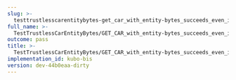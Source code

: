 ```yaml
---
slug: >-
  testtrustlesscarentitybytes-get_car_with_entity-bytes_succeeds_even_if_the_gateway_is_missing_a_block_before_the_requested_range_(format-car)-body
full_name: >-
  TestTrustlessCarEntityBytes/GET_CAR_with_entity-bytes_succeeds_even_if_the_gateway_is_missing_a_block_before_the_requested_range_(format=car)/Body
outcome: pass
title: >-
  TestTrustlessCarEntityBytes/GET_CAR_with_entity-bytes_succeeds_even_if_the_gateway_is_missing_a_block_before_the_requested_range_(format=car)/Body
implementation_id: kubo-bis
version: dev-44b0eaa-dirty
---
```


